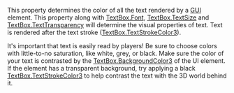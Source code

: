 This property determines the color of all the text rendered by a [GUI](https://developer.roblox.com/api-reference/class/GuiObject) element. This property along with [TextBox.Font](https://developer.roblox.com/api-reference/property/TextBox/Font), [TextBox.TextSize](https://developer.roblox.com/api-reference/property/TextBox/TextSize) and [TextBox.TextTransparency](https://developer.roblox.com/api-reference/property/TextBox/TextTransparency) will determine the visual properties of text. Text is rendered after the text stroke ([TextBox.TextStrokeColor3](https://developer.roblox.com/api-reference/property/TextBox/TextStrokeColor3)).

It's important that text is easily read by players! Be sure to choose colors with little-to-no saturation, like white, grey, or black. Make sure the color of your text is contrasted by the [TextBox.BackgroundColor3](https://developer.roblox.com/search#stq=BackgroundColor3) of the UI element. If the element has a transparent background, try applying a black [TextBox.TextStrokeColor3](https://developer.roblox.com/api-reference/property/TextBox/TextStrokeColor3) to help contrast the text with the 3D world behind it.